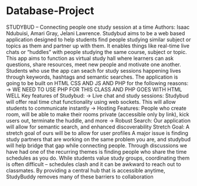 # Database-Project
STUDYBUD – Connecting people one study session at a time
Authors: Isaac Ndubuisi, Amari Gray, Jelani Lawrence.
Studybud aims to be a web based application designed to help students find people studying
similar subject or topics as them and partner up with them. It enables things like real-time live
chats or “huddles” with people studying the same course, subject or topic. This app aims to
function as virtual study hall where learners can ask questions, share resources, meet new
people and motivate one another.
Students who use the app can seach for study sessions happening lives through keywords,
hashtags and semantic searches.
The application is going to be built on HTML CSS AND JS AND PHP for the following reasons:
→ WE NEED TO USE PHP FOR THIS CLASS AND PHP GOES WITH HTML WELL
Key features of Studybud:
→ Live chat and study sessions: Studybud will offer real time chat functionality using web
sockets. This will allow students to communicate instantly
→ Hosting Features: People who create room, will be able to make their rooms private
(accessible only by link), kick users out, terminate the huddle, and more
→ Robust Search: Our application will allow for semantic search, and enhanced discoverability
Stretch Goal: A stretch goal of ours will be to allow for user profiles
A major issue is finding study partners that are working on the same problem you are, and
studybud will help bridge that gap while connecting people. Through discussions we have had
one of the recurring themes is finding people who share the time schedules as you do. While
students value study groups, coordinating them is often difficult – schedules clash and it can be
awkward to reach out to classmates. By providing a central hub that is accessible anytime,
StudyBuddy removes many of these barriers to collaboration
